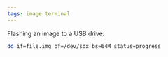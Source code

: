 ```yaml
---
tags: image terminal
---
```


Flashing an image to a USB drive:

```sh
dd if=file.img of=/dev/sdx bs=64M status=progress
```